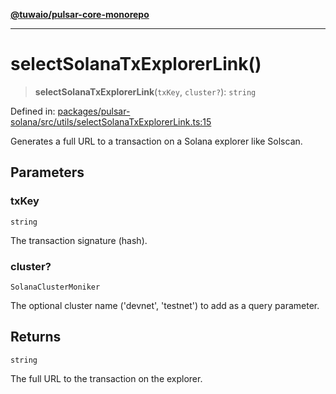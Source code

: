[**@tuwaio/pulsar-core-monorepo**](../../../README.md)

***

# selectSolanaTxExplorerLink()

> **selectSolanaTxExplorerLink**(`txKey`, `cluster?`): `string`

Defined in: [packages/pulsar-solana/src/utils/selectSolanaTxExplorerLink.ts:15](https://github.com/TuwaIO/pulsar-core/blob/b6b6c3a1756747dcac62deff3f3b4bb3716a2405/packages/pulsar-solana/src/utils/selectSolanaTxExplorerLink.ts#L15)

Generates a full URL to a transaction on a Solana explorer like Solscan.

## Parameters

### txKey

`string`

The transaction signature (hash).

### cluster?

`SolanaClusterMoniker`

The optional cluster name ('devnet', 'testnet') to add as a query parameter.

## Returns

`string`

The full URL to the transaction on the explorer.
